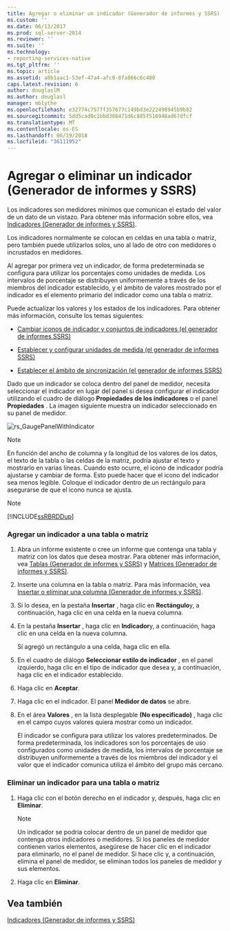 ```yaml
---
title: Agregar o eliminar un indicador (Generador de informes y SSRS) | Microsoft Docs
ms.custom: ''
ms.date: 06/13/2017
ms.prod: sql-server-2014
ms.reviewer: ''
ms.suite: ''
ms.technology:
- reporting-services-native
ms.tgt_pltfrm: ''
ms.topic: article
ms.assetid: a8b1aac1-53ef-47a4-afc0-8fa866c6c480
caps.latest.revision: 6
author: douglaslM
ms.author: douglasl
manager: mblythe
ms.openlocfilehash: e32774c7577f357677c149bd3e222498945b9b82
ms.sourcegitcommit: 5dd5cad0c1bbd308471d6c885f516948ad67dfcf
ms.translationtype: MT
ms.contentlocale: es-ES
ms.lasthandoff: 06/19/2018
ms.locfileid: "36111952"
---
```

# <a name="add-or-delete-an-indicator-report-builder-and-ssrs"></a>Agregar o eliminar un indicador (Generador de informes y SSRS)
  Los indicadores son medidores mínimos que comunican el estado del valor de un dato de un vistazo. Para obtener más información sobre ellos, vea [Indicadores &#40;Generador de informes y SSRS&#41;](indicators-report-builder-and-ssrs.md).  
  
 Los indicadores normalmente se colocan en celdas en una tabla o matriz, pero también puede utilizarlos solos, uno al lado de otro con medidores o incrustados en medidores.  
  
 Al agregar por primera vez un indicador, de forma predeterminada se configura para utilizar los porcentajes como unidades de medida. Los intervalos de porcentaje se distribuyen uniformemente a través de los miembros del indicador establecido, y el ámbito de valores mostrado por el indicador es el elemento primario del indicador como una tabla o matriz.  
  
 Puede actualizar los valores y los estados de los indicadores. Para obtener más información, consulte los temas siguientes:  
  
-   [Cambiar iconos de indicador y conjuntos de indicadores &#40;el generador de informes SSRS&#41;](change-indicator-icons-and-indicator-sets-report-builder-and-ssrs.md)  
  
-   [Establecer y configurar unidades de medida &#40;el generador de informes SSRS&#41;](set-and-configure-measurement-units-report-builder-and-ssrs.md)  
  
-   [Establecer el ámbito de sincronización &#40;el generador de informes SSRS&#41;](set-synchronization-scope-report-builder-and-ssrs.md)  
  
 Dado que un indicador se coloca dentro del panel de medidor, necesita seleccionar el indicador en lugar del panel si desea configurar el indicador utilizando el cuadro de diálogo **Propiedades de los indicadores** o el panel **Propiedades** . La imagen siguiente muestra un indicador seleccionado en su panel de medidor.  
  
 ![rs_GaugePanelWithIndicator](../media/rs-gaugepanelwithindicator.gif "rs_GaugePanelWithIndicator")  
  
> [!NOTE]  
>  En función del ancho de columna y la longitud de los valores de los datos, el texto de la tabla o las celdas de la matriz, podría ajustar el texto y mostrarlo en varias líneas. Cuando esto ocurre, el icono de indicador podría ajustarse y cambiar de forma. Esto puede hacer que el icono del indicador sea menos legible. Coloque el indicador dentro de un rectángulo para asegurarse de que el icono nunca se ajusta.  
  
> [!NOTE]  
>  [!INCLUDE[ssRBRDDup](../../includes/ssrbrddup-md.md)]  
  
### <a name="to-add-an-indicator-to-a-table-or-matrix"></a>Agregar un indicador a una tabla o matriz  
  
1.  Abra un informe existente o cree un informe que contenga una tabla y matriz con los datos que desea mostrar. Para obtener más información, vea [Tablas &#40;Generador de informes y SSRS&#41;](tables-report-builder-and-ssrs.md) y [Matrices &#40;Generador de informes y SSRS&#41;](create-a-matrix-report-builder-and-ssrs.md).  
  
2.  Inserte una columna en la tabla o matriz. Para más información, vea [Insertar o eliminar una columna &#40;Generador de informes y SSRS&#41;](insert-or-delete-a-column-report-builder-and-ssrs.md).  
  
3.  Si lo desea, en la pestaña **Insertar** , haga clic en **Rectángulo**y, a continuación, haga clic en una celda en la nueva columna.  
  
4.  En la pestaña **Insertar** , haga clic en **Indicador**y, a continuación, haga clic en una celda en la nueva columna.  
  
     Si agregó un rectángulo a una celda, haga clic en ella.  
  
5.  En el cuadro de diálogo **Seleccionar estilo de indicador** , en el panel izquierdo, haga clic en el tipo de indicador que desea y, a continuación, haga clic en el indicador establecido.  
  
6.  Haga clic en **Aceptar**.  
  
7.  Haga clic en el indicador. El panel **Medidor de datos** se abre.  
  
8.  En el área **Valores** , en la lista desplegable **(No especificado)** , haga clic en el campo cuyos valores quiera mostrar como un indicador.  
  
     El indicador se configura para utilizar los valores predeterminados. De forma predeterminada, los indicadores son los porcentajes de uso configurados como unidades de medida, los intervalos de porcentaje se distribuyen uniformemente a través de los miembros del indicador y el valor que el indicador comunica utiliza el ámbito del grupo más cercano.  
  
### <a name="to-delete-an-indicator-to-a-table-or-matrix"></a>Eliminar un indicador para una tabla o matriz  
  
1.  Haga clic con el botón derecho en el indicador y, después, haga clic en **Eliminar**.  
  
    > [!NOTE]  
    >  Un indicador se podría colocar dentro de un panel de medidor que contenga otros indicadores o medidores. Si los paneles de medidor contienen varios elementos, asegúrese de hacer clic en el indicador para eliminarlo, no el panel de medidor. Si hace clic y, a continuación, elimina el panel de medidor, se eliminan todos los paneles de medidor y sus elementos.  
  
2.  Haga clic en **Eliminar**.  
  
## <a name="see-also"></a>Vea también  
 [Indicadores &#40;Generador de informes y SSRS&#41;](indicators-report-builder-and-ssrs.md)  
  
  